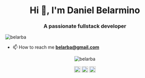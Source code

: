 <h1 align="center">Hi 👋, I'm Daniel Belarmino</h1>
<h3 align="center">A passionate fullstack developer</h3>
<p align="left"> <img src="https://komarev.com/ghpvc/?username=belarba" alt="belarba" /> </p>

- 📫 How to reach me **belarba@gmail.com**

<p align="left"><i class="devicon-react-original colored"></i> <i class="devicon-vuejs-plain colored"></i> <i class="devicon-bootstrap-plain colored"></i> <i class="devicon-css3-plain colored"></i> <i class="devicon-csharp-plain colored"></i> <i class="devicon-docker-plain colored"></i> <i class="devicon-dot-net-plain colored"></i> <i class="devicon-html5-plain colored"></i> <i class="devicon-javascript-plain colored"></i> <i class="devicon-typescript-plain colored"></i><i class="devicon-laravel-plain colored"></i> <i class="devicon-mysql-plain colored"></i> <i class="devicon-postgresql-plain colored"></i> <i class="devicon-rails-plain colored"></i> <i class="devicon-ruby-plain colored"></i> <i class="devicon-nodejs-plain colored"></i> <i class="devicon-oracle-original colored"></i></p><p align="center"> <img src="https://github-readme-stats.vercel.app/api?username=belarba&show_icons=true" alt="belarba" /> </p>

<p align="center">
<a href="https://dev.to/belarba" target="blank"><img align="center" src="https://cdn.jsdelivr.net/npm/simple-icons@3.0.1/icons/dev-dot-to.svg" alt="belarba" height="20" width="20" /></a>
<a href="https://linkedin.com/in/danielbelarmino" target="blank"><img align="center" src="https://cdn.jsdelivr.net/npm/simple-icons@3.0.1/icons/linkedin.svg" alt="danielbelarmino" height="20" width="20" /></a>
<a href="https://stackoverflow.com/belarba" target="blank"><img align="center" src="https://cdn.jsdelivr.net/npm/simple-icons@3.0.1/icons/stackoverflow.svg" alt="belarba" height="20" width="20" /></a>
</p>
